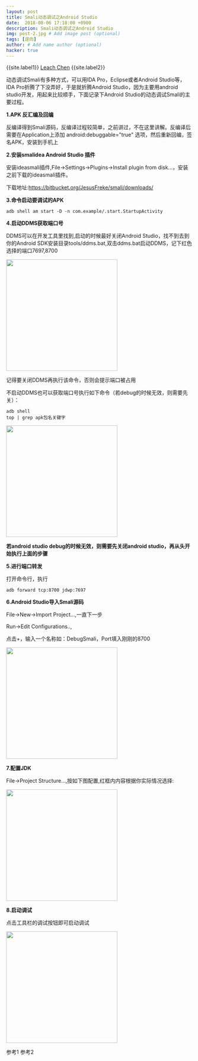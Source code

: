```yaml
---
layout: post
title: Smali动态调试之Android Studio
date:  2018-08-06 17:18:00 +0900
description: Smali动态调试之Android Studio
img: post-2.jpg # Add image post (optional)
tags: [逆向]
author: # Add name author (optional)
hacker: true
---
```


{{site.label1}} <a href="https://www.leachchen.com/" target="\_blank">Leach Chen</a> {{site.label2}}

动态调试Smali有多种方式，可以用IDA Pro，Eclipse或者Android Studio等，IDA Pro折腾了下没弄好，于是就折腾Android Studio，因为主要用android studio开发，用起来比较顺手，下面记录下Android Studio的动态调试Smali的主要过程。

**1.APK 反汇编及回编**

反编译得到Smali源码，反编译过程较简单，之前讲过，不在这里讲解。反编译后需要在Application上添加 android:debuggable="true" 选项，然后重新回编，签名APK，安装到手机上

**2.安装smalidea Android Studio 插件**

安装ideasmali插件,File->Settings->Plugins->Install plugin from disk...，安装之前下载的ideasmali插件。

下载地址:<a href="https://bitbucket.org/JesusFreke/smali/downloads/" style="text-decoration: none;" target="\_blank"  title="">https://bitbucket.org/JesusFreke/smali/downloads/</a>

**3.命令启动要调试的APK**

```
adb shell am start -D -n com.example/.start.StartupActivity
```

**4.启动DDMS获取端口号**

DDMS可以在开发工具里找到,启动的时候最好关闭Android Studio，找不到去到你的Android SDK安装目录tools/ddms.bat,双击ddms.bat启动DDMS，记下红色选择的端口7697,8700

<img src="{{site.imagepath}}/assets/img/blog/hacker/smaliandroidstudio/1.jpg" height = "300px"/>


记得要关闭DDMS再执行该命令，否则会提示端口被占用

不启动DDMS也可以获取端口号执行如下命令（若debug的时候无效，则需要先关）：

```
adb shell
top | grep apk包名关键字
```

<img src="{{site.imagepath}}/assets/img/blog/hacker/smaliandroidstudio/5.jpg" height = "300px"/>


**若android studio debug的时候无效，则需要先关闭android studio，再从头开始执行上面的步骤**

**5.进行端口转发**

打开命令行，执行

```
adb forward tcp:8700 jdwp:7697
```

**6.Android Studio导入Smali源码**

File->New->Import Project...,一直下一步

Run->Edit Configurations..,

点击+，输入一个名称如：DebugSmali，Port填入刚刚的8700

<img src="{{site.imagepath}}/assets/img/blog/hacker/smaliandroidstudio/2.jpg" height = "300px"/>


**7.配置JDK**

File->Project Structure...,按如下图配置,红框内内容根据你实际情况选择:

<img src="{{site.imagepath}}/assets/img/blog/hacker/smaliandroidstudio/3.jpg" height = "300px"/>

**8.启动调试**

点击工具栏的调试按钮即可启动调试

<img src="{{site.imagepath}}/assets/img/blog/hacker/smaliandroidstudio/4.jpg" height = "300px"/>

<a href="https://www.cnblogs.com/lanrenxinxin/p/4891424.html" style="text-decoration: none;" target="\_blank"  title="">参考1</a>
<a href="https://blog.csdn.net/daide2012/article/details/75332798" style="text-decoration: none;" target="\_blank"  title="">参考2</a>
